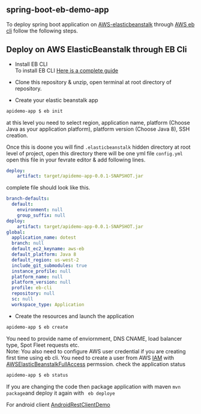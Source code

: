 ## spring-boot-eb-demo-app

To deploy spring boot application on [AWS-elasticbeanstalk](https://aws.amazon.com/elasticbeanstalk/) through [AWS eb cli](https://docs.aws.amazon.com/elasticbeanstalk/latest/dg/eb-cli3.html) follow the following steps.


## Deploy on AWS ElasticBeanstalk through EB Cli
* Install EB CLI <br/>
To install EB CLI [Here is a complete guide](https://docs.aws.amazon.com/elasticbeanstalk/latest/dg/eb-cli3-install.html)

* Clone this repository & unzip, open terminal at root directory of repository.

* Create your elastic beanstalk app 
```bash
apidemo-app $ eb init
```
at this level you need to select region, application name, platform (Choose Java as your application platform), platform version (Choose Java 8), SSH creation. 

Once this is doone you will find ```.elasticbeanstalk``` hidden directory at root level of project, open this directory there will be one yml file ```config.yml``` open this file in your fevrate editor & add following lines.

```yml
deploy:
    artifact: target/apidemo-app-0.0.1-SNAPSHOT.jar
```
complete file should look like this.
```yml
branch-defaults:
  default:
    environment: null
    group_suffix: null
deploy:
    artifact: target/apidemo-app-0.0.1-SNAPSHOT.jar
global:
  application_name: dotest
  branch: null
  default_ec2_keyname: aws-eb
  default_platform: Java 8
  default_region: us-west-2
  include_git_submodules: true
  instance_profile: null
  platform_name: null
  platform_version: null
  profile: eb-cli
  repository: null
  sc: null
  workspace_type: Application
```
* Create the resources and launch the application

```bash
apidemo-app $ eb create
```
You need to provide name of enviornment, DNS CNAME, load balancer type, Spot Fleet requests etc. <br/>
Note: You also need to configure AWS user credential if you are creating first time using eb cli. You need to create a user from AWS [IAM](https://aws.amazon.com/iam/) with [AWSElasticBeanstalkFullAccess](https://docs.aws.amazon.com/elasticbeanstalk/latest/dg/AWSHowTo.iam.managed-policies.html) permssion. 
check the application status 
```bash
apidemo-app $ eb status
```
If you are changing the code then package application with maven ``` mvn package ```and deploy it again with ``` eb deploye``` 

For android client [AndroidRestClientDemo](https://github.com/afsaredrisy/AndroidRestClientDemo)
